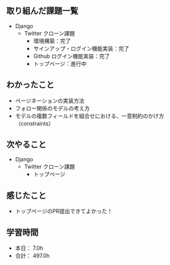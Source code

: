 ## 取り組んだ課題一覧

- Django
  - Twitter クローン課題
    - 環境構築：完了
    - サインアップ・ログイン機能実装：完了
    - Github ログイン機能実装：完了
    - トップページ：進行中

## わかったこと

- ページネーションの実装方法
- フォロー関係のモデルの考え方
- モデルの複数フィールドを組合せにおける、一意制約のかけ方（constraints）

## 次やること

- Django
  - Twitter クローン課題
    - トップページ

## 感じたこと

- トップページのPR提出できてよかった！


## 学習時間

- 本日： 7.0h
- 合計： 497.0h
